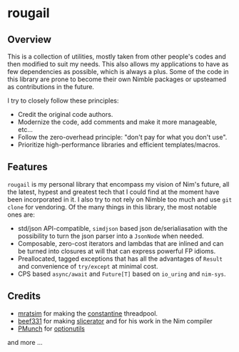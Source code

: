 # rougail

## Overview

This is a collection of utilities, mostly taken from other people's codes and then modified to suit my needs. This also allows my applications to have as few dependencies as possible, which is always a plus. Some of the code in this library are prone to become their own Nimble packages or upsteamed as contributions in the future.

I try to closely follow these principles: 

- Credit the original code authors.
- Modernize the code, add comments and make it more manageable, etc...
- Follow the zero-overhead principle: "don't pay for what you don't use". 
- Prioritize high-performance libraries and efficient templates/macros.

## Features

`rougail` is my personal library that encompass my vision of Nim's future, all the latest, hypest and greatest tech that I could find at the moment have been incorporated in it.
I also try to not rely on Nimble too much and use `git clone` for vendoring. Of the many things in this library, the most notable ones are:

- std/json API-compatible, `simdjson` based json de/serialiasation with the possibility to turn the json parser into a `JsonNode` when needed.
- Composable, zero-cost iterators and lambdas that are inlined and can be turned into closures at will that can express powerful FP idioms.
- Preallocated, tagged exceptions that has all the advantages of `Result` and convenience of `try/except` at minimal cost.
- CPS based `async/await` and `Future[T]` based on `io_uring` and `nim-sys`.


## Credits

- [mratsim](https://github.com/mratsim) for making the [constantine](https://github.com/mratsim/constantine) threadpool.
- [beef331](https://github.com/beef331) for making [slicerator](https://github.com/beef331/slicerator) and for his work in the Nim compiler
- [PMunch](https://github.com/PMunch/) for [optionutils](https://github.com/PMunch/nim-optionsutils)

and more ...